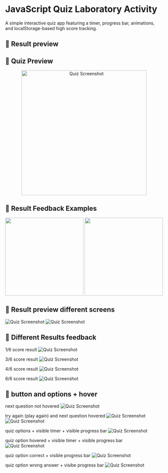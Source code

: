 # JavaScript Quiz Laboratory Activity
A simple interactive quiz app featuring a timer, progress bar, animations, and localStorage-based high score tracking.

## 📸 Result preview
## 📸 Quiz Preview
<p align="center">
  <img src="preview/Screenshot_590.png" alt="Quiz Screenshot" width="400">
</p>

## 📸 Result Feedback Examples

<p align="center">
  <img src="preview/Screenshot_594.png" width="250">
  <img src="preview/Screenshot_596.png" width="250">
</p>


## 📸 Result preview different screens
![Quiz Screenshot](preview/Screenshot_592.png)
![Quiz Screenshot](preview/Screenshot_593.png)

## 📸 Different Results feedback
1/6 score result
![Quiz Screenshot](preview/Screenshot_594.png)

3/6 score result
![Quiz Screenshot](preview/Screenshot_595.png)

4/6 score result
![Quiz Screenshot](preview/Screenshot_596.png)

6/6 score result
![Quiz Screenshot](preview/Screenshot_590.png)

## 📸 button and options + hover

next question not hovered
![Quiz Screenshot](preview/Screenshot_603.png)

try again (play again) and next question hovered
![Quiz Screenshot](preview/Screenshot_597.png)
![Quiz Screenshot](preview/Screenshot_602.png)

quiz options + visible timer + visible progress bar
![Quiz Screenshot](preview/Screenshot_599.png)

quiz option hovered + visible timer + visible progress bar
![Quiz Screenshot](preview/Screenshot_600.png)

quiz option correct + visible progress bar
![Quiz Screenshot](preview/Screenshot_601.png)

quiz option wrong answer + visibe progress bar
![Quiz Screenshot](preview/Screenshot_605.png)

